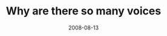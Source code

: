 ---
layout: base.njk
title : 'Why are there so many voices' 
view_title : 'Why are there so many voices' 
year : '2008' 
date : '2008-08-13' 
img_file : '/drawing/whyaretheresomanyvoices.jpg' 
html_file : 'whyaretheresomanyvoices' 
next_html : 'iwasverytired.html' 
year_order : '360' 
permalink : "title/{{html_file}}.html"
---